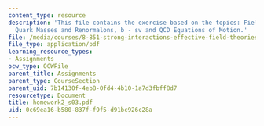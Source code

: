 ```yaml
---
content_type: resource
description: 'This file contains the exercise based on the topics: Field Redefinitions,
  Quark Masses and Renormalons, b - sv and QCD Equations of Motion.'
file: /media/courses/8-851-strong-interactions-effective-field-theories-of-qcd-spring-2006/0c69ea16b580837ff9f5d91bc926c28a_homework2_s03.pdf
file_type: application/pdf
learning_resource_types:
- Assignments
ocw_type: OCWFile
parent_title: Assignments
parent_type: CourseSection
parent_uid: 7b14130f-4eb8-0fd4-4b10-1a7d3fbff8d7
resourcetype: Document
title: homework2_s03.pdf
uid: 0c69ea16-b580-837f-f9f5-d91bc926c28a
---
```

